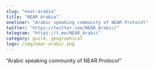 ```yaml
---
slug: "near-arabia"
title: "NEAR Arabia"
oneliner: "Arabic speaking community of NEAR Protocol"
twitter: "https://twitter.com/NEAR_Arabic/"
telegram: "https://t.me/NEAR_Arabic"
category: guild, geographical
logo: /img/near-arabic.png
---
```


“Arabic speaking community of NEAR Protocol”

